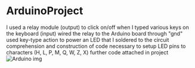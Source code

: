 # ArduinoProject
I used a relay module (output) to click on/off when I typed various keys on the keyboard (input)
wired the relay to the Arduino board through "gnd"
used key-type action to power an LED that I soldered to the circuit 
comprehension and construction of code necessary to setup LED pins to characters (H, L, P, M, Q, W, Z, X)
further code attached in project
![Arduino img](https://github.com/MaxKing2025/ArduinoProject/assets/143834801/02c43b95-2968-4b90-b524-17849286b0db)
